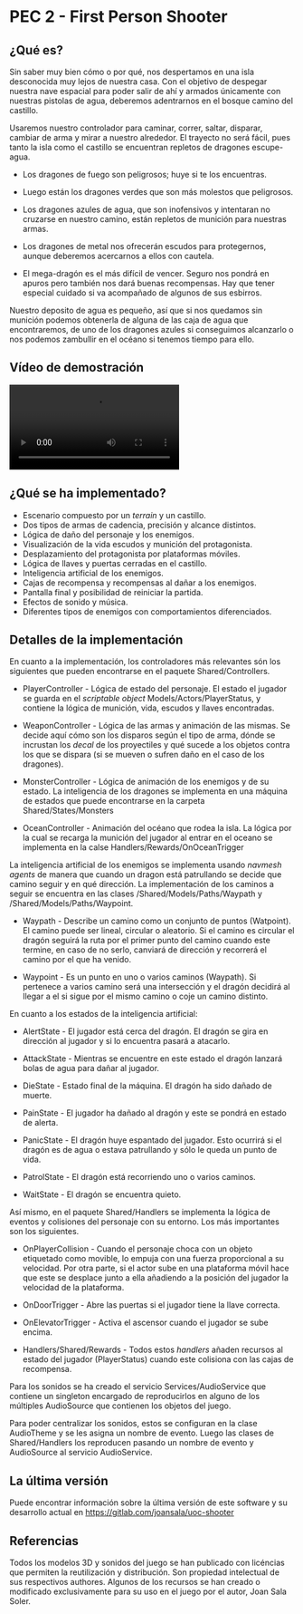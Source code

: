 PEC 2 - First Person Shooter
============================

¿Qué es?
--------

Sin saber muy bien cómo o por qué, nos despertamos en una isla desconocida muy
lejos de nuestra casa. Con el objetivo de despegar nuestra nave espacial para
poder salir de ahí y armados únicamente con nuestras pistolas de agua, deberemos
adentrarnos en el bosque camino del castillo.

Usaremos nuestro controlador para caminar, correr, saltar, disparar, cambiar
de arma y mirar a nuestro alrededor. El trayecto no será fácil, pues tanto la isla como el castillo se encuentran repletos de dragones escupe-agua.

* Los dragones de fuego son peligrosos; huye si te los encuentras.

* Luego están los dragones verdes que son más molestos que peligrosos.

* Los dragones azules de agua, que son inofensivos y intentaran no cruzarse en
  nuestro camino, están repletos de munición para nuestras armas.

* Los dragones de metal nos ofrecerán escudos para protegernos, aunque deberemos
  acercarnos a ellos con cautela.

* El mega-dragón es el más difícil de vencer. Seguro nos pondrá en apuros pero
  también nos dará buenas recompensas. Hay que tener especial cuidado si va
  acompañado de algunos de sus esbirros.

Nuestro deposito de agua es pequeño, así que si nos quedamos sin munición podemos
obtenerla de alguna de las caja de agua que encontraremos, de uno de los dragones
azules si conseguimos alcanzarlo o nos podemos zambullir en el océano si tenemos
tiempo para ello.

Vídeo de demostración
---------------------

![Demo](Resources/demo.webm)

¿Qué se ha implementado?
------------------------

* Escenario compuesto por un _terrain_ y un castillo.
* Dos tipos de armas de cadencia, precisión y alcance distintos.
* Lógica de daño del personaje y los enemigos.
* Visualización de la vida  escudos y munición del protagonista.
* Desplazamiento del protagonista por plataformas móviles.
* Lógica de llaves y puertas cerradas en el castillo.
* Inteligencia artificial de los enemigos.
* Cajas de recompensa y recompensas al dañar a los enemigos.
* Pantalla final y posibilidad de reiniciar la partida.
* Efectos de sonido y música.
* Diferentes tipos de enemigos con comportamientos diferenciados.

Detalles de la implementación
-----------------------------

En cuanto a la implementación, los controladores más relevantes són los
siguientes que pueden encontrarse en el paquete Shared/Controllers.

* PlayerController - Lógica de estado del personaje. El estado el jugador se
  guarda en el _scriptable object_ Models/Actors/PlayerStatus, y contiene la
  lógica de munición, vida, escudos y llaves encontradas.

* WeaponController - Lógica de las armas y animación de las mismas. Se decide
  aquí cómo son los disparos según el tipo de arma, dónde se incrustan los
  _decal_ de los proyectiles y qué sucede a los objetos contra los que se
  dispara (si se mueven o sufren daño en el caso de los dragones).

* MonsterController - Lógica de animación de los enemigos y de su estado. La
  inteligencia de los dragones se implementa en una máquina de estados que
  puede encontrarse en la carpeta Shared/States/Monsters

* OceanController - Animación del océano que rodea la isla. La lógica por la
  cual se recarga la munición del jugador al entrar en el oceano se implementa
  en la calse Handlers/Rewards/OnOceanTrigger

La inteligencia artificial de los enemigos se implementa usando _navmesh agents_
de manera que cuando un dragon está patrullando se decide que camino seguir y
en qué dirección. La implementación de los caminos a seguir se encuentra en las
clases /Shared/Models/Paths/Waypath y /Shared/Models/Paths/Waypoint.

* Waypath - Describe un camino como un conjunto de puntos (Watpoint). El camino
  puede ser lineal, circular o aleatorio. Si el camino es circular el dragón
  seguirá la ruta por el primer punto del camino cuando este termine, en caso
  de no serlo, canviará de dirección y recorrerá el camino por el que ha venido.

* Waypoint - Es un punto en uno o varios caminos (Waypath). Si pertenece a
  varios camino será una intersección y el dragón decidirá al llegar a el si
  sigue por el mismo camino o coje un camino distinto.

En cuanto a los estados de la inteligencia artificial:

* AlertState - El jugador está cerca del dragón. El dragón se gira en dirección
  al jugador y si lo encuentra pasará a atacarlo.

* AttackState - Mientras se encuentre en este estado el dragón lanzará bolas de
  agua para dañar al jugador.

* DieState - Estado final de la máquina. El dragón ha sido dañado de muerte.

* PainState - El jugador ha dañado al dragón y este se pondrá en estado de alerta.

* PanicState - El dragón huye espantado del jugador. Esto ocurrirá si el dragón
  es de agua o estava patrullando y sólo le queda un punto de vida.

* PatrolState - El dragón está recorriendo uno o varios caminos.

* WaitState - El dragón se encuentra quieto.

Así mismo, en el paquete Shared/Handlers se implementa la lógica de eventos y
colisiones del personaje con su entorno. Los más importantes son los siguientes.

* OnPlayerCollision - Cuando el personaje choca con un objeto etiquetado como
  movible, lo empuja con una fuerza proporcional a su velocidad. Por otra parte,
  si el actor sube en una plataforma móvil hace que este se desplace junto a
  ella añadiendo a la posición del jugador la velocidad de la plataforma.

* OnDoorTrigger - Abre las puertas si el jugador tiene la llave correcta.

* OnElevatorTrigger - Activa el ascensor cuando el jugador se sube encima.

* Handlers/Shared/Rewards - Todos estos _handlers_ añaden recursos al estado
  del jugador (PlayerStatus) cuando este colisiona con las cajas de recompensa.

Para los sonidos se ha creado el servicio Services/AudioService que contiene
un singleton encargado de reproducirlos en alguno de los múltiples AudioSource
que contienen los objetos del juego.

Para poder centralizar los sonidos, estos se configuran en la clase AudioTheme y
se les asigna un nombre de evento. Luego las clases de Shared/Handlers los
reproducen pasando un nombre de evento y AudioSource al servicio AudioService.

La última versión
-----------------

Puede encontrar información sobre la última versión de este software y su
desarrollo actual en https://gitlab.com/joansala/uoc-shooter

Referencias
-----------

Todos los modelos 3D y sonidos del juego se han publicado con licéncias que
permiten la reutilización y distribución. Son propiedad intelectual de sus
respectivos authores. Algunos de los recursos se han creado o modificado
exclusivamente para su uso en el juego por el autor, Joan Sala Soler.
